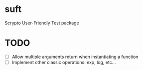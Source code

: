 # suft
Scrypto User-Friendly Test package

# TODO
- [ ] Allow multiple arguments return when instantiating a function
- [ ] Implement other classic operations: exp, log, etc...